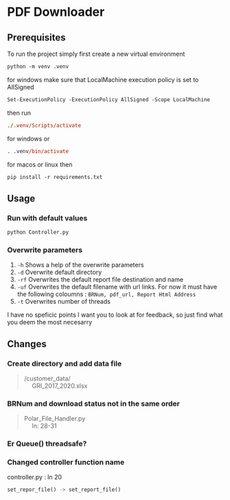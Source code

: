 # PDF Downloader

## Prerequisites

To run the project simply first create a new virtual environment

``` ps
python -m venv .venv
```

for windows make sure that LocalMachine execution policy is set to AllSigned

``` ps
Set-ExecutionPolicy -ExecutionPolicy AllSigned -Scope LocalMachine
```

then run

``` ps
./.venv/Scripts/activate
```

for windows or

``` ps
. .venv/bin/activate
```

for macos or linux
then

``` ps
pip install -r requirements.txt
```

## Usage

### Run with default values

``` ps
python Controller.py
```

### Overwrite parameters

1. ` -h ` Shows a help of the overwrite parameters
2. `-d` Overwrite default directory
3. `-rf` Overwrites the default report file destination and name
4. `-uf` Overwrites the default filename with url links. For now it must have the following coloumns : `BRNum, pdf_url, Report Html Address`
5. `-t` Overwrites number of threads

I have no speficic points I want you to look at for feedback, so just find what you deem the most necesarry

## Changes

### Create directory and add data file

> /customer_data/  
> &emsp; GRI_2017_2020.xlsx

### BRNum and download status not in the same order

> Polar_File_Handler.py  
> &emsp; ln: 28-31

### Er Queue() threadsafe?

### Changed controller function name

controller.py : ln 20

```py
set_repor_file() -> set_report_file()
```
